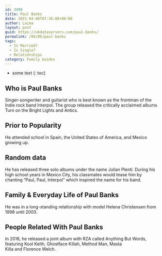 ```yaml
---
id: 3498
title: Paul Banks
date: 2021-04-06T07:36:08+00:00
author: Laima
layout: post
guid: https://ukdataservers.com/paul-banks/
permalink: /04/06/paul-banks
tags:
  - Is Married?
  - Is Single?
  - Relationships
category: Family Guides
---
```


* some text
{: toc}


## Who is Paul Banks
                  
                  
                  
Singer-songwriter and guitarist who is best known as the frontman of the Indie rock band Interpol. The group released the critically acclaimed albums Turn on the Bright Lights and Antics.
                  
              
            
              
            
                
                
                
## Prior to Popularity
                  
                  
                  
He attended school in Spain, the United States of America, and Mexico growing up.
                  
              
            
              
            
                
                
                
## Random data
                  
                  
                  
He has released three solo albums under the name Julian Plenti. During his high school years in Mexico City, his classmates would tease him by chanting &#8220;Paul, Paul, Interpol&#8221; which inspired the name for his band. 
                  
              
            
              
            
                
                
                
## Family & Everyday Life of Paul Banks
                  
                  
                  
He was in a long-standing relationship with model Helena Christensen from 1998 until 2003.
                  
              
            
              
            
                
                
                
## People Related With Paul Banks
                  
                  
                  
In 2016, he released a joint album with RZA called Anything But Words, featuring Kool Keith, Ghostface Killah, Method Man, Masta Killa and Florence Welch. 
                  
              
            
              
            
                
              
            
              
              
            
            
              
            
          
          
          